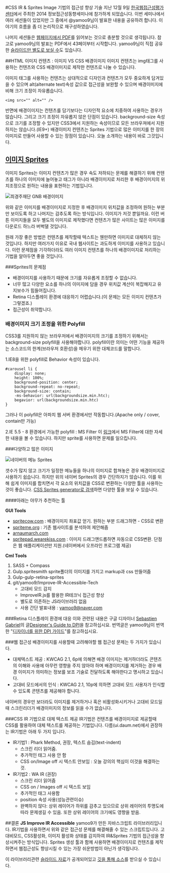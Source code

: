 #CSS IR & Sprites Image 기법의 접근성 향상 기술
지난 12월 9일 [한국웹접근성평가센터](http://www.kwacc.or.kr/)에서 주최한 2014 정보접근성동향세미나에 참가하게 되었습니다. 이번 세미나에서 여러 세션들이 있었지만 그 중에서 @yamoo9님이 발표한 내용을 공유하려 합니다. 이야기의 흐름을 좀 더 논리적으로 재구성하였습니다. 

나머지 세션들은 [웹페이지에서 PDF](http://www.kwacc.or.kr/Board/DataFile/Detail?page=1&contentSeq=570)를 읽어보는 것으로 충분할 것으로 생각됩니다. 참고로 yamoo9님의 발표는 PDF에서 43페이부터 시작합니다. yamoo9님이 직접 공유한 [슬라이드만 별도로 보실 수](http://www.slideshare.net/jeehoon/1209-10-2014)도 있습니다.

##HTML 이미지 컨텐츠 : 이미지 VS CSS 배경이미지
이미지 컨텐츠는 img태그를 사용하는 컨텐츠와 CSS 배경이미지로 제작한 컨텐츠로 나눌 수 있습니다. 

이미지 태그를 사용하는 컨텐츠는 상대적으로 디자인과 컨텐츠가 모두 중요하게 담겨있을 수 있으며 alt(alternate text)속성 값으로 접근성을 보완할 수 있으며 배경이미지에 비해 크기 조정이 자유롭습니다. 
    
    <img src="" alt="" />

반면에 배경이미지는 컨텐츠를 담기보다는 디자인적 요소에 치중하여 사용하는 경우가 많습니다. 그리고 크기 조정이 자유롭지 않은 단점이 있습니다. background-size 속성으로 크기를 조정할 수 있지만 CSS3에서 지원하는 속성이므로 모든 브라우져에서 지원하지는 않습니다.(IE9+) 배경이미지 컨텐츠는 Sprites 기법으로 많은 이미지를 한 장의 이미지로 만들어 사용할 수 있는 장점이 있습니다. 오늘 소개하는 내용이 바로 그것입니다. 

## [이미지 Sprites](http://www.w3schools.com/css/css_image_sprites.asp)
이미지 Sprites는 이미지 컨텐츠가 많은 경우 속도 저하되는 문제를 해결하기 위해 컨텐츠를 하나의 이미지에 늘어놓고 <img>태그가 아니라 배경이미지로 처리한 후 배경이미지의 위치조정으로 원하는 내용을 표현하는 기법입니다. 

![최경주재단 GNB 배경이미지](http://www.kjchoifoundation.org/skin/img/common/gnb.png)

위와 같은 이미지를 배경이미지로 지정한 후 배경이미지 위치값을 조정하여 원하는 부분만 보이도록 하고 나머지는 감추도록 하는 방식입니다. 이미지가 저것 뿐일까요. 이런 버튼 이미지들을 모두 별도의 이미지로 제작했다면 컨텐츠가 많은 사이트는 많은 이미지를 다운로드 하느라 버벅댈 것입니다. 

원래 가장 좋은 방법은 컨텐츠를 제작할때 텍스트는 웬만하면 이미지로 대체하지 않는 것입니다. 하지만 여러가지 이유로 국내 웹사이트는 과도하게 이미지를 사용하고 있습니다. 이런 문제점을 기각하더라도 여러 이미지 컨텐츠를 하나의 배경이미지로 처리하는 기법을 알아두면 좋을 것입니다.

###Sprites의 문제점
- 배경이미지를 사용하기 때문에 크기를 자유롭게 조정할 수 없습니다.
- 너무 많고 다양한 요소를 하나의 이미지에 담을 경우 위치값 계산이 복잡해지고 유지보수가 힘들어집니다.
- Retina 디스플레이 환경에 대응하기 어렵습니다.(이 문제는 모든 이미지 컨텐츠가 그렇겠죠.)
- 접근성이 취약합니다.

### 배경이미지 크기 조정을 위한 Polyfill
CSS3를 지원하지 않는 브라우저에서 배경이미지의 크기를 조정하기 위해서는 background-size polyfill을 사용해야합니다. polyfill이란 의미는 어떤 기능을 제공하는 소스코드의 한계(브라우저 호환성)을 메우기 위한 대체코드를 말합니다. 

1.IE8을 위한 polyfill로 Behavior 속성이 있습니다.

    #carousel li {
        display: none;
        height: 100%;
        background-position: center;
        background-repeat: no-repeat;
        background-size: contain;
        -ms-behavior: url(backgroundsize.min.htc);
        begavior: url(backgroundsize.min.htc)
    }
    
그러나 이 polyfill은 아파치 웹 서버 환경에서만 작동합니다.(Apache only / cover, contain만 가능)

2.IE 5.5 - 8 환경에서 가능한 polyfill : MS Filter
이 [링크](http://msdn.microsoft.com/en-us/library/ms532969%28v=vs.85%29.aspx)에서 MS Filter에 대한 자세한 내용을 볼 수 있습니다. 하지만 sprite를 사용하면 문제를 일으킵니다.

###다양하고 많은 이미지

![네이버의 메뉴 Sprites](https://dl.dropboxusercontent.com/u/38351999/witinweb/blog/sp_mn20140731.png)

갯수가 많지 않고 크기가 일정한 메뉴들을 하나의 이미지로 합쳐놓은 경우 배경이미지로 사용하기 쉽습니다. 하지만 위의 네이버 Sprites의 경우 간단하지가 않습니다. 이를 위해 쉽게 이미지를 합치면서 각 요소의 위치값을 CSS로 변환하는 다양한 툴을 사용하는 것이 좋습니다. [CSS Sprites generator로 검색](https://www.google.co.kr/webhp?sourceid=chrome-instant&ion=1&espv=2&es_th=1&ie=UTF-8#newwindow=1&q=css%20sprites%20generator)하면 다양한 툴을 보실 수 있습니다.

####아래는 야무가 추천하는 툴

**GUI Tools**
- [spritecow.com](spritecow.com) : 배경이미지 좌표값 얻기. 원하는 부분 드래그하면 - CSS로 변환
- [spriteme.org](spriteme.org) : 기존 웹사이트를 분석하여 제안해줌
- [arnaumarch.com](arnaumarch.com)
- [spritepad.wearekiss.com](spritepad.wearekiss.com) : 이미지 드래그앤드롭하면 자동으로 CSS변환. 단점은 웹 애플리케이션만 지원.(네이버에서 오프라인 프로그램 제공)

**Cml Tools**
1. SASS + Compass
2. Gulp.spritesmith
sprite폴더의 이미지를 가지고 markup과 css 만들어줌
3. Gulp-gulp-retina-sprites
4. git/yamoo9/Improve-IR-Accessible-Tech
    - 고대비 모드 감지
    - ImproveIR.js를 활용한 IR테크닉 접근성 향상
    - 별도로 의존하는 JS라이브러리 없음
    - 사용 간단
발표내용 : yamoo9@naver.com

###Retina 디스플레이 환경에 대응
이와 관련된 내용은 구글 디자이너 [Sebastien Gabriel](http://sebastien-gabriel.com/)의 글[Designer's Guide to DPI](http://sebastien-gabriel.com/designers-guide-to-dpi/home)을 참고하십시요. 번역글은 yamoo9님이 번역한 "[디자이너를 위한 DPI 가이드](https://github.com/yamoo9/PSD2HTML-CSS/blob/master/DesignersGuideToDpi.md)"를 참고하십시요.

###웹 접근성
배경이미지를 사용할때 고려해야할 웹 접근성 문제는 두 가지가 있습니다. 

- 대체텍스트 제공 : KWCAG 2.1, 6p에 의해면 배경 이미지는 제거하더라도 콘텐츠의 이해와 사용에 아무런 영향을 주지 않아야 하며 배경이미지를 제거하는 경우 배경 이미지가 의미하는 정보를 보조 기술로 전달하도록 해야한다고 명시하고 있습니다.
- 고대비 모드에서의 인식 : KWCAG 2.1, 10p에 의하면 고대비 모드 사용자가 인식할 수 있도록 콘텐츠를 제공해야 합니다.

네이버의 경우만 보더라도 이미지를 제거하거나 혹은 비활성화시키거나 고대비 모드일 때 스크린리더가 배경이미지의 정보를 읽을 수가 없습니다.

###CSS IR 기법으로 대체 텍스트 제공
IR기법은 컨텐츠를 배경이미지로 제공할때 CSS를 활용하여 대체 텍스트를 제공하는 기법입니다. 다름(ui.daum.net)에서 권장하는 IR기법은 아래 두 가지 입니다.

- IR기법1 : Phark Method, 권장, 텍스트 숨김(text-indent)
    + 스크린 리더 읽어줌.
    + 추가적인 태그 사용 안 함
    + CSS on/Image off 시 텍스트 안보임 : 오늘 강의의 핵심이 이것을 해결하는 것.
- IR기법2 : WA IR (권장)
    + 스크린 리더 읽어줌
    + CSS on / Images off 시 텍스트 보임
    + 추가적인 태그 사용함
    + position 속성 사용(성능관련이슈)
    + 완벽하지 않다: 상위 레이어가 하위를 감추고 있으므로 상위 레이어의 투명도에 따라 문제생길 수 있음. 또한 상위 레이어의 크기에도 영향을 받음.

##결론
**JS Improve IR Accessible**
yamoo9가 만든 자바스크립트 라이브러리입니다. IR기법을 사용하면서 위와 같은 접근성 문제를 해결해줄 수 있는 스크립트입니다. 고대비모드, CSS활성화, 이미지 활성화 상태를 감지하여 IR&Sprites 기법의 접근성을 향상시켜주는 방식입니다. Sprites 생성 툴과 함께 사용하면 배경이미지로 컨텐츠를 제작하면서 웹접근성도 향상시킬 수 있는 가장 쉬운방법이 아닌가 생각됩니다.

이 라이브러리관련 [슬라이드 자료](http://www.slideshare.net/jeehoon/1209-10-2014)가 공개되어있고 [깃을 통해 소스](https://github.com/yamoo9/Improve-IR-Accessible-Tech)를 받으실 수 있습니다. 


